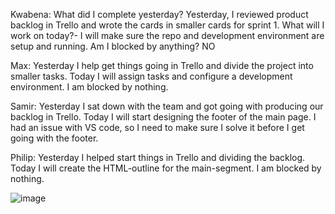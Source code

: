 Kwabena:
What did I complete yesterday? Yesterday, I reviewed product backlog in Trello and  wrote the cards in smaller cards for sprint 1.
What will I work on today?- I will make sure the repo and development environment are setup and running.
Am I blocked by anything? NO

Max:
Yesterday I help get things going in Trello and divide the project into smaller tasks.
Today I will assign tasks and configure a development environment.
I am blocked by nothing.

Samir:
Yesterday I sat down with the team and got going with producing our backlog in Trello.
Today I will start designing the footer of the main page.
I had an issue with VS code, so I need to make sure I solve it before I get going with the footer.

Philip:
Yesterday I helped start things in Trello and dividing the backlog. Today I will create the HTML-outline for the main-segment. I am blocked by nothing.


![image](https://github.com/user-attachments/assets/a018ca12-b0f0-4d38-962b-aff7f99194ff)

